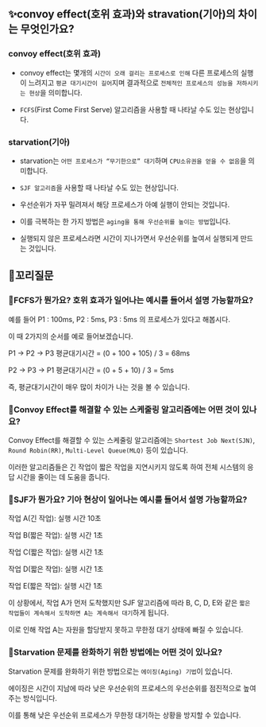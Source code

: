 ## ✨convoy effect(호위 효과)와 stravation(기아)의 차이는 무엇인가요?

### convoy effect(호위 효과)

- convoy effect는 몇개의 `시간이 오래 걸리는 프로세스로 인해` 다른 프로세스의 실행이 느려지고 `평균 대기시간이 길어`지며 결과적으로 `전체적인 프로세스의 성능을 저하시키는 현상`을 의미합니다.

- `FCFS`(First Come First Serve) 알고리즘을 사용할 때 나타날 수도 있는 현상입니다.

### starvation(기아)

- starvation는 `어떤 프로세스가 “무기한으로” 대기`하며 `CPU소유권을 얻을 수 없음`을 의미합니다.

- `SJF 알고리즘`을 사용할 때 나타날 수도 있는 현상입니다.

- 우선순위가 자꾸 밀려져서 해당 프로세스가 아예 실행이 안되는 것입니다.

- 이를 극복하는 한 가지 방법은 `aging을 통해 우선순위를 높이는 방법`입니다.

- 실행되지 않은 프로세스라면 시간이 지나가면서 우선순위를 높여서 실행되게 만드는 것입니다.

## 🔁꼬리질문

### 🤔FCFS가 뭔가요? 호위 효과가 일어나는 예시를 들어서 설명 가능할까요?

예를 들어 P1 : 100ms, P2 : 5ms, P3 : 5ms 의 프로세스가 있다고 해봅시다.

이 때 2가지의 순서를 예로 들어보겠습니다.

P1 -> P2 -> P3 평균대기시간 = (0 + 100 + 105) / 3 = 68ms

P2 -> P3 -> P1 평균대기시간 = (0 + 5 + 10) / 3 = 5ms

즉, 평균대기시간이 매우 많이 차이가 나는 것을 볼 수 있습니다.

### 🤔Convoy Effect를 해결할 수 있는 스케줄링 알고리즘에는 어떤 것이 있나요?

Convoy Effect를 해결할 수 있는 스케줄링 알고리즘에는 `Shortest Job Next(SJN)`, `Round Robin(RR)`, `Multi-Level Queue(MLQ)` 등이 있습니다.

이러한 알고리즘들은 긴 작업이 짧은 작업을 지연시키지 않도록 하여 전체 시스템의 응답 시간을 줄이는 데 도움을 줍니다.

### 🤔SJF가 뭔가요? 기아 현상이 일어나는 예시를 들어서 설명 가능할까요?

작업 A(긴 작업): 실행 시간 10초

작업 B(짧은 작업): 실행 시간 1초

작업 C(짧은 작업): 실행 시간 1초

작업 D(짧은 작업): 실행 시간 1초

작업 E(짧은 작업): 실행 시간 1초

이 상황에서, 작업 A가 먼저 도착했지만 SJF 알고리즘에 따라 B, C, D, E와 같은 `짧은 작업들이 계속해서 도착하면 A는 계속해서 대기`하게 됩니다.

이로 인해 작업 A는 자원을 할당받지 못하고 무한정 대기 상태에 빠질 수 있습니다.

### 🤔Starvation 문제를 완화하기 위한 방법에는 어떤 것이 있나요?

Starvation 문제를 완화하기 위한 방법으로는 `에이징(Aging) 기법`이 있습니다.

에이징은 시간이 지남에 따라 낮은 우선순위의 프로세스의 우선순위를 점진적으로 높여주는 방식입니다.

이를 통해 낮은 우선순위 프로세스가 무한정 대기하는 상황을 방지할 수 있습니다.
